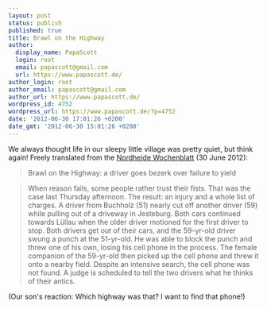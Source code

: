 ```yaml
---
layout: post
status: publish
published: true
title: Brawl on the Highway
author:
  display_name: PapaScott
  login: root
  email: papascott@gmail.com
  url: https://www.papascott.de/
author_login: root
author_email: papascott@gmail.com
author_url: https://www.papascott.de/
wordpress_id: 4752
wordpress_url: https://www.papascott.de/?p=4752
date: '2012-06-30 17:01:26 +0200'
date_gmt: '2012-06-30 15:01:26 +0200'
---
```

<p>We always thought life in our sleepy little village was pretty quiet, but think again! Freely translated from the <a href="http://kreiszeitung-wochenblatt.de/">Nordheide Wochenblatt</a> (30 June 2012):</p>
<blockquote><p>Brawl on the Highway: a driver goes bezerk over failure to yield</p></blockquote>
<blockquote><p>When reason fails, some people rather trust their fists. That was the case last Thursday afternoon. The result: an injury and a whole list of charges. A driver from Buchholz (51) nearly cut off another driver (59) while pulling out of a driveway in Jesteburg. Both cars continued towards Lüllau when the older driver motioned for the first driver to stop. Both drivers get out of their cars, and the 59-yr-old driver swung a punch at the 51-yr-old. He was able to block the punch and threw one of his own, losing his cell phone in the process. The female companion of the 59-yr-old then picked up the cell phone and threw it onto a nearby field. Despite an intensive search, the cell phone was not found. A judge is scheduled to tell the two drivers what he thinks of their antics. </p></blockquote>
<p>(Our son's reaction: Which highway was that? I want to find that phone!)</p>
